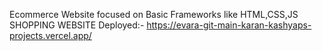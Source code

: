 Ecommerce Website focused on Basic Frameworks like HTML,CSS,JS 
SHOPPING WEBSITE
Deployed:-
https://evara-git-main-karan-kashyaps-projects.vercel.app/
